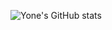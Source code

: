 ![Yone's GitHub stats](https://github-readme-stats.vercel.app/api?custom_title=Yone's%20GitHub%20Status&username=yonetaku0519&count_private=true&show_icons=true&theme=radical)
